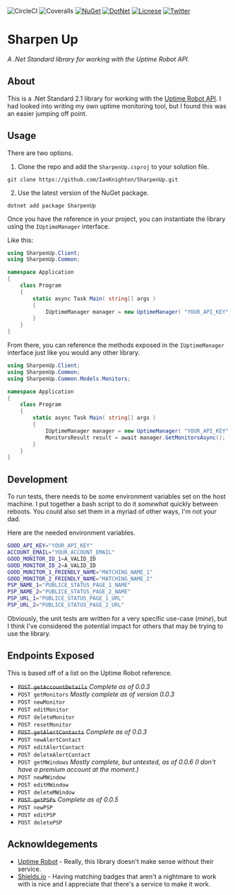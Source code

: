 ![CircleCI](https://img.shields.io/circleci/build/github/IanKnighton/SharpenUp?label=Circle%20CI&style=for-the-badge&logo=CircleCI)
![Coveralls](https://img.shields.io/coveralls/github/IanKnighton/SharpenUp?style=for-the-badge)
[![NuGet](https://img.shields.io/nuget/v/SharpenUp?color=pink&logo=nuget&style=for-the-badge)](https://www.nuget.org/packages/SharpenUp/)
[![DotNet](https://img.shields.io/static/v1?label=Standard&message=2.1&color=orange&style=for-the-badge&logo=.NET)](https://github.com/dotnet/standard)
[![Licnese](https://img.shields.io/github/license/IanKnighton/SharpenUp?color=blue&style=for-the-badge)](/LICENSE)
[![Twitter](https://img.shields.io/twitter/follow/ProbablyNotIan?style=for-the-badge)](https://twitter.com/ProbablyNotIan)

# Sharpen Up

*A .Net Standard library for working with the Uptime Robot API.*

## About

This is a .Net Standard 2.1 library for working with the [Uptime Robot API](https://uptimerobot.com/api). I had looked into writing my own uptime monitoring tool, but I found this was an easier jumping off point. 

## Usage

There are two options.

1) Clone the repo and add the `SharpenUp.csproj` to your solution file. 
```
git clone https://github.com/IanKnighton/SharpenUp.git
```
2) Use the latest version of the NuGet package.
```
dotnet add package SharpenUp
```

Once you have the reference in your project, you can instantiate the library using the `IUptimeManager` interface.

Like this:

```csharp
using SharpenUp.Client;
using SharpenUp.Common;

namespace Application
{
    class Program
    {
        static async Task Main( string[] args )
        {
            IUptimeManager manager = new UptimeManager( "YOUR_API_KEY" );
        }
    }
}
```

From there, you can reference the methods exposed in the `IUptimeManager` interface just like you would any other library. 

```csharp
using SharpenUp.Client;
using SharpenUp.Common;
using SharpenUp.Common.Models.Monitors;

namespace Application
{
    class Program
    {
        static async Task Main( string[] args )
        {
            IUptimeManager manager = new UptimeManager( "YOUR_API_KEY" );
            MonitorsResult result = await manager.GetMonitorsAsync();
        }
    }
}
```


## Development

To run tests, there needs to be some environment variables set on the host machine. I put together a bash script to do it *somewhat* quickly between reboots. You could also set them in a myriad of other ways, I'm not your dad.

Here are the needed environment variables. 

```bash
GOOD_API_KEY="YOUR_API_KEY"
ACCOUNT_EMAIL="YOUR_ACCOUNT_EMAIL"
GOOD_MONITOR_ID_1=A_VALID_ID
GOOD_MONITOR_ID_2=A_VALID_ID
GOOD_MONITOR_1_FRIENDLY_NAME="MATCHING_NAME_1"
GOOD_MONITOR_2_FRIENDLY_NAME="MATCHING_NAME_2"
PSP_NAME_1="PUBLICE_STATUS_PAGE_1_NAME"
PSP_NAME_2="PUBLICE_STATUS_PAGE_2_NAME"
PSP_URL_1="PUBLICE_STATUS_PAGE_1_URL"
PSP_URL_2="PUBLICE_STATUS_PAGE_2_URL"
```

Obviously, the unit tests are written for a very specific use-case (*mine*), but I think I've considered the potential impact for others that may be trying to use the library. 

## Endpoints Exposed

This is based off of a list on the Uptime Robot reference.

- ~~`POST getAccountDetails`~~ *Complete as of 0.0.3*
- `POST getMonitors` *Mostly complete as of version 0.0.3*
- `POST newMonitor`
- `POST editMonitor`
- `POST deleteMonitor`
- `POST resetMonitor`
- ~~`POST getAlertContacts`~~ *Complete as of 0.0.3*
- `POST newAlertContact`
- `POST editAlertContact`
- `POST deleteAlertContact`
- `POST getMWindows` *Mostly complete, but untested, as of 0.0.6 (I don't have a premium account at the moment.)*
- `POST newMWindow`
- `POST editMWindow`
- `POST deleteMWindow`
- ~~`POST getPSPs`~~ *Complete as of 0.0.5*
- `POST newPSP`
- `POST editPSP`
- `POST deletePSP`

## Acknowldegements 

- [Uptime Robot](https://uptimerobot.com/) - Really, this library doesn't make sense without their service. 
- [Shields.io](https://shields.io/) - Having matching badges that aren't a nightmare to work with is nice and I appreciate that there's a service to make it work. 
